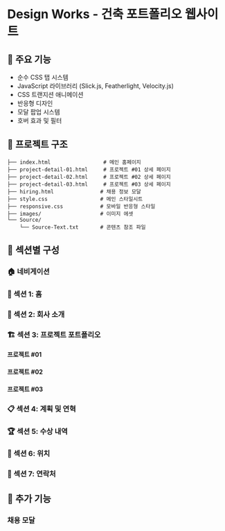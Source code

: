 # Design Works - 건축 포트폴리오 웹사이트

## 🎯 주요 기능

-  순수 CSS 탭 시스템
-  JavaScript 라이브러리 (Slick.js, Featherlight, Velocity.js)
-  CSS 트랜지션 애니메이션
-  반응형 디자인
-  모달 팝업 시스템
-  호버 효과 및 필터

## 📁 프로젝트 구조

```
├── index.html                 # 메인 홈페이지
├── project-detail-01.html     # 프로젝트 #01 상세 페이지
├── project-detail-02.html     # 프로젝트 #02 상세 페이지  
├── project-detail-03.html     # 프로젝트 #03 상세 페이지
├── hiring.html               # 채용 정보 모달
├── style.css                 # 메인 스타일시트
├── responsive.css            # 모바일 반응형 스타일
├── images/                   # 이미지 에셋
└── Source/
    └── Source-Text.txt       # 콘텐츠 참조 파일
```

## 🎨 섹션별 구성

### 🏠 네비게이션

### 🏡 섹션 1: 홈

### 👥 섹션 2: 회사 소개

### 🏗️ 섹션 3: 프로젝트 포트폴리오

#### **프로젝트 #01**

#### **프로젝트 #02**

#### **프로젝트 #03**

### 📋 섹션 4: 계획 및 연혁

### 🏆 섹션 5: 수상 내역

### 📍 섹션 6: 위치

### 📧 섹션 7: 연락처

## 💼 추가 기능

### 채용 모달
